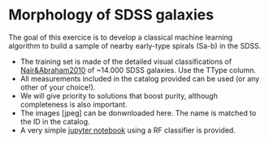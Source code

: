 # Morphology of SDSS galaxies

The goal of this exercice is to develop a classical machine learning algorithm to build a sample of nearby early-type spirals (Sa-b) in the SDSS. 
- The training set is made of the detailed visual classifications of [Nair&Abraham2010](http://adsabs.harvard.edu/abs/2010ApJS..186..427N) of ~14.000 SDSS galaxies. 
Use the TType column.
- All measurements included in the catalog provided can be used (or any other of your choice!).
- We will give priority to solutions that boost purity, although completeness is also important.
- The images [jpeg] can be donwnloaded here. The name is  matched to the ID in the catalog.
- A very simple [jupyter notebook](https://github.com/mhuertascompany/deeplearning4astronomy/blob/master/morphology/shallow/morph_classical_ML.ipynb) using a RF classifier is provided.
